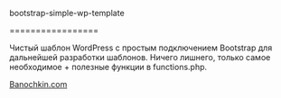 bootstrap-simple-wp-template

=================

Чистый шаблон WordPress с простым подключением Bootstrap для дальнейшей разработки шаблонов. Ничего лишнего, только самое необходимое + полезные функции в functions.php.

<a href="https://banochkin.com">Banochkin.com</a>
